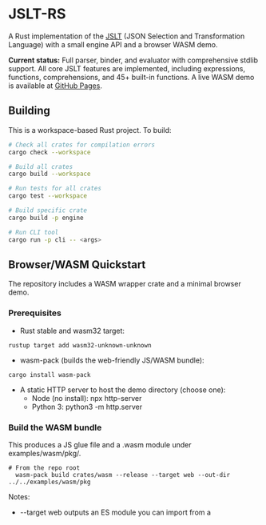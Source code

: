 # JSLT-RS

A Rust implementation of the [JSLT](https://github.com/schibsted/jslt) (JSON Selection and Transformation Language) with a small engine API and a browser WASM demo.

**Current status:** Full parser, binder, and evaluator with comprehensive stdlib support. All core JSLT features are implemented, including expressions, functions, comprehensions, and 45+ built-in functions. A live WASM demo is available at [GitHub Pages](https://kuzat.github.io/jslt-rs/).

## Building

This is a workspace-based Rust project. To build:

```bash
# Check all crates for compilation errors
cargo check --workspace

# Build all crates
cargo build --workspace

# Run tests for all crates
cargo test --workspace

# Build specific crate
cargo build -p engine

# Run CLI tool
cargo run -p cli -- <args>
```

## Browser/WASM Quickstart

The repository includes a WASM wrapper crate and a minimal browser demo.

### Prerequisites

- Rust stable and wasm32 target:
```shell script
rustup target add wasm32-unknown-unknown
```

- wasm-pack (builds the web-friendly JS/WASM bundle):
```shell script
cargo install wasm-pack
```

- A static HTTP server to host the demo directory (choose one):
  - Node (no install): npx http-server
  - Python 3: python3 -m http.server

### Build the WASM bundle

This produces a JS glue file and a .wasm module under examples/wasm/pkg/.

```shell script
# From the repo root
  wasm-pack build crates/wasm --release --target web --out-dir ../../examples/wasm/pkg
```


Notes:
- --target web outputs an ES module you can import from a <script type="module">.
- Re-run this command any time you change Rust code in the WASM wrapper or engine.

### Run the demo page

Serve the demo directory to avoid CORS issues and import the generated module.

```shell script
# From the repo root, serve the examples/wasm directory:
  npx http-server examples/wasm -p 8080
  # or
  python3 -m http.server -d examples/wasm 8080
```


Open http://localhost:8080 in your browser.

Try this example:
- Program:
```
{ "greet": .name }
```

- Input:
```json
{ "a": 2, "b": 3, "name": "alice" }
```


Expected output:
```json
{
    "greet": "alice"
  }
```


### Troubleshooting

- Seeing {} instead of your object?
  - Hard refresh to bust the browser cache so the fresh pkg/ is used.
  - Ensure you built with --target web and are serving over HTTP, not file://.
- “WASM not loaded” or module import errors:
  - Confirm the server is running from examples/wasm/ and pkg/ exists.
  - Check the browser console for network errors (404 for pkg/jslt_wasm.js or the .wasm file).

## Project Structure

This project is organized as a Rust workspace with the following crates and directories:

**Crates:**
- `crates/ast/` - AST types with spans and pretty-printer
- `crates/lexer/` - Hand-rolled lexer, no dependencies
- `crates/parser/` - Pratt parser that produces AST
- `crates/value/` - JsltValue facade over serde_json::Value
- `crates/interp/` - Evaluator with environments and binding/linking
- `crates/stdlib/` - Built-in functions registry and implementations (45+ functions)
- `crates/engine/` - Public API for compile/apply operations
- `crates/cli/` - Command-line interface
- `crates/wasm/` - wasm-bindgen wrapper for browser/WASM deployment

**Additional directories:**
- `examples/wasm/` - Browser demo with HTML/JS frontend (deployed to GitHub Pages)
- `conformance/` - Test cases and reference test harness
- `docs/` - Language specification and stdlib documentation

## Development Status

This project is in active development with most core features completed:

✅ **Completed:**
- Lexer, parser, and AST with full JSLT grammar support
- Expression evaluator with proper null propagation and short-circuiting
- Name resolution and binding for variables and functions
- All 45+ standard library functions (string, numeric, array, object, boolean, time, regex, URL)
- Conformance test suite with reference implementation comparison
- WASM bindings with live browser demo deployed to GitHub Pages
- CI/CD pipeline with automated builds and deployments

🚧 **In Progress:**
- Module import system design (see `TODO.md`)
- CLI improvements (pretty printing, eval mode)
- Error message polish and code frame display

📋 **Planned:**
- Language Server Protocol (LSP) support
- Node.js, JVM, Python bindings
- Extension function system

See `TODO.md` for the detailed implementation plan.

## License

Apache License, Version 2.0 - see [LICENSE](LICENSE) file for details.